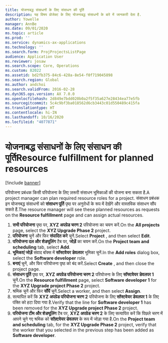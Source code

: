```yaml
---
title: योजनाबद्ध संसाधनों के लिए संसाधन की पूर्ति
description: यह विषय प्रोजेक्ट के लिए योजनाबद्ध संसाधनों के बारे में जानकारी देता है.
author: Yowelle
manager: AnnBe
ms.date: 09/01/2020
ms.topic: article
ms.prod: ''
ms.service: dynamics-ax-applications
ms.technology: ''
ms.search.form: ProjProjectsListPage
audience: Application User
ms.reviewer: josaw
ms.search.scope: Core, Operations
ms.custom: 82022
ms.assetid: bd2fb375-84c6-428a-8e54-f0f719045898
ms.search.region: Global
ms.author: andchoi
ms.search.validFrom: 2016-02-28
ms.dyn365.ops.version: AX 7.0.0
ms.openlocfilehash: 2d849e7bdd020b0a2f5f35a627e28434ea77e5fb
ms.sourcegitcommit: 5c4c9bf3ba018562d6cb3443c01d550489c415fa
ms.translationtype: HT
ms.contentlocale: hi-IN
ms.lasthandoff: 10/16/2020
ms.locfileid: "4077871"
---
```

# <a name="resource-fulfillment-for-planned-resources"></a><span data-ttu-id="ee1c9-103">योजनाबद्ध संसाधनों के लिए संसाधन की पूर्ति</span><span class="sxs-lookup"><span data-stu-id="ee1c9-103">Resource fulfillment for planned resources</span></span>

[!include [banner](../includes/banner.md)]

<span data-ttu-id="ee1c9-104">परियोजना प्रबंधक किसी परियोजना के लिए ज़रूरी संसाधन भूमिकाओं की योजना बना सकता है.</span><span class="sxs-lookup"><span data-stu-id="ee1c9-104">A project manager can plan required resource roles for a project.</span></span> <span data-ttu-id="ee1c9-105">संसाधन प्रबंधक इन योजनबद्ध संसाधनों को **संसाधन पूर्ति** पृष्ठ पर अनुरोधों के रूप में देखेंगे और वास्तविक संसाधन सौंप सकते हैं.</span><span class="sxs-lookup"><span data-stu-id="ee1c9-105">The resource manager will see these planned resources as requests on the **Resource fulfillment** page and can assign actual resources.</span></span>

1. <span data-ttu-id="ee1c9-106">**सभी परियोजना** पृष्ठ पर, **XYZ अपग्रेड चरण 2** परियोजना का चयन करें.</span><span class="sxs-lookup"><span data-stu-id="ee1c9-106">On the **All projects** page, select the **XYZ Upgrade Phase 2** project.</span></span>
2. <span data-ttu-id="ee1c9-107">**परियोजना** चुनें और फिर **संपादित करे** चुनें.</span><span class="sxs-lookup"><span data-stu-id="ee1c9-107">Select **Project** , and then select **Edit**.</span></span>
3. <span data-ttu-id="ee1c9-108">**परियोजना दल और शेड्यूलिंग** टैब पर, **जोड़ें** का चयन करें.</span><span class="sxs-lookup"><span data-stu-id="ee1c9-108">On the **Project team and scheduling** tab, select **Add**.</span></span>
4. <span data-ttu-id="ee1c9-109">**भूमिकाएं जोड़ें** संवाद बॉक्स में **सॉफ्टवेयर डेवलपर** भूमिका चुनें.</span><span class="sxs-lookup"><span data-stu-id="ee1c9-109">In the **Add roles** dialog box, select the **Software developer** role.</span></span>
5. <span data-ttu-id="ee1c9-110">**बनाएं** चुनें, और फिर परियोजना पृष्ठ को बंद करें.</span><span class="sxs-lookup"><span data-stu-id="ee1c9-110">Select **Create** , and then close the project page.</span></span>
6. <span data-ttu-id="ee1c9-111">**संसाधन पूर्ति** पृष्ठ पर, **XYZ अपग्रेड परियोजना चरण 2** परियोजना के लिए **सॉफ्टवेयर डेवलपर 1** चुनें.</span><span class="sxs-lookup"><span data-stu-id="ee1c9-111">On the **Resource fulfillment** page, select **Software developer 1** for the **XYZ Upgrade project Phase 2** project.</span></span>
7. <span data-ttu-id="ee1c9-112">श्रमिक चुनें और फिर **सौंपें** चुनें.</span><span class="sxs-lookup"><span data-stu-id="ee1c9-112">Select a worker, and then select **Assign**.</span></span>
8. <span data-ttu-id="ee1c9-113">सत्यापित करें कि **XYZ अपग्रेड परियोजना चरण 2** परियोजना के लिए **सॉफ्टवेयर डेवलपर 1** के लिए पंक्ति को हटा दिया गया है.</span><span class="sxs-lookup"><span data-stu-id="ee1c9-113">Verify that the line for **Software developer 1** has been removed for the **XYZ Upgrade project Phase 2** project.</span></span>
9. <span data-ttu-id="ee1c9-114">**परियोजना टीम और शेड्यूलिंग** टैब पर, **XYZ अपग्रेड चरण 2** के लिए सत्यापित करें कि पिछले चरण में आपने चुने गए श्रमिक को **सॉफ़्टवेयर डेवलपर** के रूप में जोड़ा गया है.</span><span class="sxs-lookup"><span data-stu-id="ee1c9-114">On the **Project team and scheduling** tab, for the **XYZ Upgrade Phase 2** project, verify that the worker that you selected in the previous step has been added as **Software developer**.</span></span>
